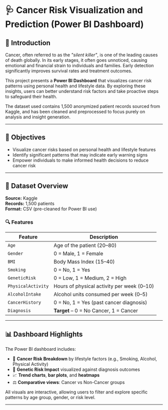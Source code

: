 # 🩺 Cancer Risk Visualization and Prediction (Power BI Dashboard)

## 📌 Introduction

Cancer, often referred to as the *"silent killer"*, is one of the leading causes of death globally. In its early stages, it often goes unnoticed, causing emotional and financial strain to individuals and families. Early detection significantly improves survival rates and treatment outcomes.

This project presents a **Power BI Dashboard** that visualizes cancer risk patterns using personal health and lifestyle data. By exploring these insights, users can better understand risk factors and take proactive steps to safeguard their health.

The dataset used contains 1,500 anonymized patient records sourced from Kaggle, and has been cleaned and preprocessed to focus purely on analysis and insight generation.

---

## 🎯 Objectives

- Visualize cancer risks based on personal health and lifestyle features  
- Identify significant patterns that may indicate early warning signs  
- Empower individuals to make informed health decisions to reduce cancer risk  

---

## 📂 Dataset Overview

**Source:** Kaggle  
**Records:** 1,500 patients  
**Format:** CSV (pre-cleaned for Power BI use)

### 🔍 Features

| Feature             | Description                                                             |
|--------------------|-------------------------------------------------------------------------|
| `Age`              | Age of the patient (20–80)                                              |
| `Gender`           | 0 = Male, 1 = Female                                                     |
| `BMI`              | Body Mass Index (15–40)                                                 |
| `Smoking`          | 0 = No, 1 = Yes                                                          |
| `GeneticRisk`      | 0 = Low, 1 = Medium, 2 = High                                            |
| `PhysicalActivity` | Hours of physical activity per week (0–10)                              |
| `AlcoholIntake`    | Alcohol units consumed per week (0–5)                                   |
| `CancerHistory`    | 0 = No, 1 = Yes (past cancer diagnosis)                                 |
| `Diagnosis`        | **Target** – 0 = No Cancer, 1 = Cancer                                  |

---

## 📊 Dashboard Highlights

The Power BI dashboard includes:

- 📌 **Cancer Risk Breakdown** by lifestyle factors (e.g., Smoking, Alcohol, Physical Activity)  
- 🧬 **Genetic Risk Impact** visualized against diagnosis outcomes  
- 📈 **Trend charts**, **bar plots**, and **heatmaps**  
- ⚖️ **Comparative views**: Cancer vs Non-Cancer groups  

All visuals are interactive, allowing users to filter and explore specific patterns by age group, gender, or risk level.

---
<!--
## 🚀 Getting Started

### 1. Clone the Repository

```bash
git clone https://github.com/your-username/Interactive-Cancer-Risk-Dashboard.git
cd Interactive-Cancer-Risk-Dashboard

```
### 2. Open the Power BI File

Ensure that **Power BI Desktop** is installed on your system.  
If you don’t have it, you can download it here:  
[https://powerbi.microsoft.com/desktop](https://powerbi.microsoft.com/desktop)

Then open the dashboard file:interactive Cancer risk dashboard.pbix

### 3. Explore the Dashboard
The dashboard is fully interactive — ideal for visually exploring how different variables contribute to cancer diagnosis outcomes.
-->
